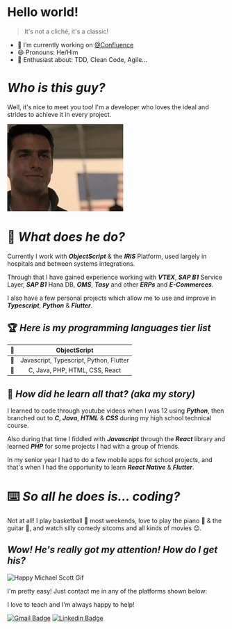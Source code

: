 <!--Main section-->
# Hello world!

> It's not a cliché, it's a classic!

- 💼 I’m currently working on [@Confluence](https://github.com/GitHub-Confluence)
- 😄 Pronouns: He/Him
- 🔭 Enthusiast about: TDD, Clean Code, Agile...

<!--Introduction-->
# _Who is this guy?_
Well, it's nice to meet you too! I'm a developer who loves the ideal and strides to achieve it in every project.

<img src="refs/happyTomCruise.gif" alt="Happy Tom Cruise Gif" height="200" />

<!--Skillset-->
# 🤷 _What does he do?_
Currently I work with **_ObjectScript_** & the **_IRIS_** Platform, used largely in hospitals and between systems integrations.

Through that I have gained experience working with **_VTEX_**, **_SAP B1_** Service Layer, **_SAP B1_** Hana DB, **_OMS_**, **_Tasy_** and other **_ERPs_** and **_E-Commerces_**.

I also have a few personal projects which allow me to use and improve in **_Typescript_**, **_Python_** & **_Flutter_**.

<!--Known languages/technologies-->
## 🏆 _Here is my programming languages tier list_
| 🥇 | ObjectScript |
|:---:|:---:|
| 🥈 | Javascript, Typescript, Python, Flutter |
| 🥉 | C, Java, PHP, HTML, CSS, React |

<!--Skillset-->
## 📖 _How did he learn all that? (aka my story)_
I learned to code through youtube videos when I was 12 using **_Python_**, then branched out to **_C_**, **_Java_**, **_HTML_** & **_CSS_** during my high school technical course.

Also during that time I fiddled with **_Javascript_** through the **_React_** library and learned **_PHP_** for some projects I had with a group of friends.

In my senior year I had to do a few mobile apps for school projects, and that's when I had the opportunity to learn **_React Native_** & **_Flutter_**.

<!--Other interests-->
# ⌨️ **_So all he does is... coding?_**
Not at all! I play basketball 🏀 most weekends, love to play the piano 🎹 & the guitar 🎸, and watch silly comedy sitcoms and all kinds of movies 😊.

<!--Contact info-->
## **_Wow! He's really got my attention! How do I get his?_**

<img src="refs/steve-carell-wow.gif" alt="Happy Michael Scott Gif" height="200" />

I'm pretty easy! Just contact me in any of the platforms shown below:

I love to teach and I'm always happy to help!

[![Gmail Badge](https://img.shields.io/badge/-Gmail-%23333?style=for-the-badge&logo=gmail&logoColor=white)](mailto:silverdev42@gmail.com)
[![Linkedin Badge](https://img.shields.io/badge/-LinkedIn-0077B5?style=for-the-badge&logo=Linkedin&logoColor=white&link=https://www.linkedin.com/in/silveirabruno842/)](https://www.linkedin.com/in/silveirabruno842/)

